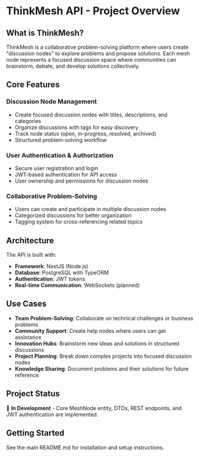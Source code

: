 # ThinkMesh API - Project Overview

## What is ThinkMesh?

ThinkMesh is a collaborative problem-solving platform where users create "discussion nodes" to explore problems and propose solutions. Each mesh node represents a focused discussion space where communities can brainstorm, debate, and develop solutions collectively.

## Core Features

### Discussion Node Management
- Create focused discussion nodes with titles, descriptions, and categories
- Organize discussions with tags for easy discovery
- Track node status (open, in-progress, resolved, archived)
- Structured problem-solving workflow

### User Authentication & Authorization
- Secure user registration and login
- JWT-based authentication for API access
- User ownership and permissions for discussion nodes

### Collaborative Problem-Solving
- Users can create and participate in multiple discussion nodes
- Categorized discussions for better organization
- Tagging system for cross-referencing related topics

## Architecture

The API is built with:
- **Framework**: NestJS (Node.js)
- **Database**: PostgreSQL with TypeORM
- **Authentication**: JWT tokens
- **Real-time Communication**: WebSockets (planned)

## Use Cases

- **Team Problem-Solving**: Collaborate on technical challenges or business problems
- **Community Support**: Create help nodes where users can get assistance
- **Innovation Hubs**: Brainstorm new ideas and solutions in structured discussions
- **Project Planning**: Break down complex projects into focused discussion nodes
- **Knowledge Sharing**: Document problems and their solutions for future reference

## Project Status

🚧 **In Development** - Core MeshNode entity, DTOs, REST endpoints, and JWT authentication are implemented.

## Getting Started

See the main README.md for installation and setup instructions.